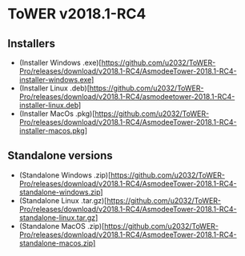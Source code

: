 # ToWER v2018.1-RC4

## Installers

* (Installer Windows .exe)[https://github.com/u2032/ToWER-Pro/releases/download/v2018.1-RC4/AsmodeeTower-2018.1-RC4-installer-windows.exe]
* (Installer Linux .deb)[https://github.com/u2032/ToWER-Pro/releases/download/v2018.1-RC4/asmodeetower-2018.1-RC4-installer-linux.deb]
* (Installer MacOs .pkg)[https://github.com/u2032/ToWER-Pro/releases/download/v2018.1-RC4/AsmodeeTower-2018.1-RC4-installer-macos.pkg]

## Standalone versions

* (Standalone Windows .zip)[https://github.com/u2032/ToWER-Pro/releases/download/v2018.1-RC4/AsmodeeTower-2018.1-RC4-standalone-windows.zip]
* (Standalone Linux .tar.gz)[https://github.com/u2032/ToWER-Pro/releases/download/v2018.1-RC4/AsmodeeTower-2018.1-RC4-standalone-linux.tar.gz]
* (Standalone MacOS .zip)[https://github.com/u2032/ToWER-Pro/releases/download/v2018.1-RC4/AsmodeeTower-2018.1-RC4-standalone-macos.zip]
